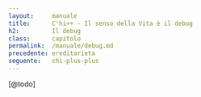 ```yaml
---
layout:     manuale
title:      C'hi++ - Il senso della Vita è il debug
h2:         Il debug
class:      capitolo
permalink:  /manuale/debug.md
precedente: ereditarieta
seguente:   chi-plus-plus
---
```


[@todo]